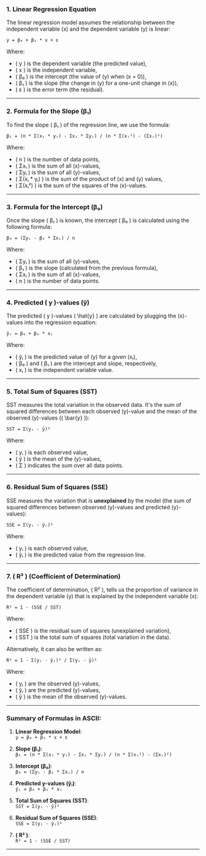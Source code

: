 

### **1. Linear Regression Equation**
The linear regression model assumes the relationship between the independent variable \(x\) and the dependent variable \(y\) is linear:

```
y = β₀ + β₁ * x + ε
```

Where:
- \( y \) is the dependent variable (the predicted value),
- \( x \) is the independent variable,
- \( β₀ \) is the intercept (the value of \(y\) when \(x = 0\)),
- \( β₁ \) is the slope (the change in \(y\) for a one-unit change in \(x\)),
- \( ε \) is the error term (the residual).

---

### **2. Formula for the Slope (β₁)**

To find the slope \( β₁ \) of the regression line, we use the formula:

```
β₁ = (n * Σ(xᵢ * yᵢ) - Σxᵢ * Σyᵢ) / (n * Σ(xᵢ²) - (Σxᵢ)²)
```

Where:
- \( n \) is the number of data points,
- \( Σxᵢ \) is the sum of all \(x\)-values,
- \( Σyᵢ \) is the sum of all \(y\)-values,
- \( Σ(xᵢ * yᵢ) \) is the sum of the product of \(x\) and \(y\) values,
- \( Σ(xᵢ²) \) is the sum of the squares of the \(x\)-values.

---

### **3. Formula for the Intercept (β₀)**

Once the slope \( β₁ \) is known, the intercept \( β₀ \) is calculated using the following formula:

```
β₀ = (Σyᵢ - β₁ * Σxᵢ) / n
```

Where:
- \( Σyᵢ \) is the sum of all \(y\)-values,
- \( β₁ \) is the slope (calculated from the previous formula),
- \( Σxᵢ \) is the sum of all \(x\)-values,
- \( n \) is the number of data points.

---

### **4. Predicted \( y \)-values (ŷ)**

The predicted \( y \)-values \( \hat{y} \) are calculated by plugging the \(x\)-values into the regression equation:

```
ŷᵢ = β₀ + β₁ * xᵢ
```

Where:
- \( ŷᵢ \) is the predicted value of \(y\) for a given \(xᵢ\),
- \( β₀ \) and \( β₁ \) are the intercept and slope, respectively,
- \( xᵢ \) is the independent variable value.

---

### **5. Total Sum of Squares (SST)**

SST measures the total variation in the observed data. It's the sum of squared differences between each observed \(y\)-value and the mean of the observed \(y\)-values (\( \bar{y} \)):

```
SST = Σ(yᵢ - ȳ)²
```

Where:
- \( yᵢ \) is each observed value,
- \( ȳ \) is the mean of the \(y\)-values,
- \( Σ \) indicates the sum over all data points.

---

### **6. Residual Sum of Squares (SSE)**

SSE measures the variation that is **unexplained** by the model (the sum of squared differences between observed \(y\)-values and predicted \(y\)-values):

```
SSE = Σ(yᵢ - ŷᵢ)²
```

Where:
- \( yᵢ \) is each observed value,
- \( ŷᵢ \) is the predicted value from the regression line.

---

### **7. \( R² \) (Coefficient of Determination)**

The coefficient of determination, \( R² \), tells us the proportion of variance in the dependent variable \(y\) that is explained by the independent variable \(x\):

```
R² = 1 - (SSE / SST)
```

Where:
- \( SSE \) is the residual sum of squares (unexplained variation),
- \( SST \) is the total sum of squares (total variation in the data).

Alternatively, it can also be written as:

```
R² = 1 - Σ(yᵢ - ŷᵢ)² / Σ(yᵢ - ȳ)²
```

Where:
- \( yᵢ \) are the observed \(y\)-values,
- \( ŷᵢ \) are the predicted \(y\)-values,
- \( ȳ \) is the mean of the observed \(y\)-values.

---

### Summary of Formulas in ASCII:
1. **Linear Regression Model**:  
   `y = β₀ + β₁ * x + ε`

2. **Slope (β₁)**:  
   `β₁ = (n * Σ(xᵢ * yᵢ) - Σxᵢ * Σyᵢ) / (n * Σ(xᵢ²) - (Σxᵢ)²)`

3. **Intercept (β₀)**:  
   `β₀ = (Σyᵢ - β₁ * Σxᵢ) / n`

4. **Predicted y-values (ŷᵢ)**:  
   `ŷᵢ = β₀ + β₁ * xᵢ`

5. **Total Sum of Squares (SST)**:  
   `SST = Σ(yᵢ - ȳ)²`

6. **Residual Sum of Squares (SSE)**:  
   `SSE = Σ(yᵢ - ŷᵢ)²`

7. **\( R² \)**:  
   `R² = 1 - (SSE / SST)`

---

